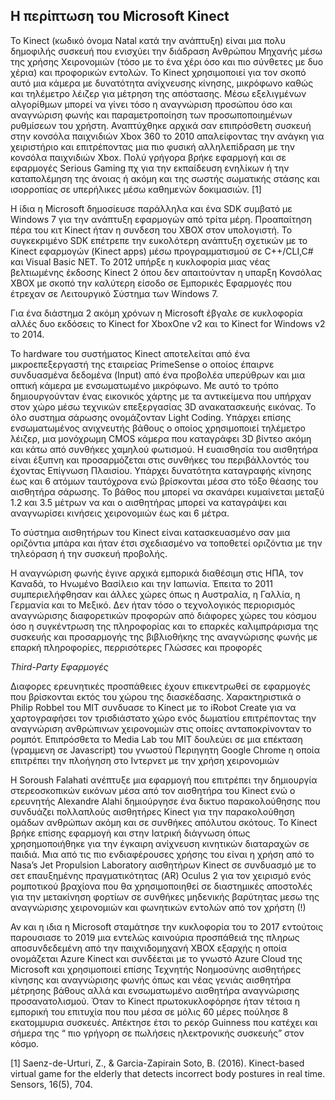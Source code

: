 ## H περίπτωση του Microsoft Kinect


Το Kinect (κωδικό όνομα Natal κατά την ανάπτυξη) είναι μια πολυ δημοφιλής συσκευή που ενισχύει την διάδραση Ανθρώπου Μηχανής μέσω της χρήσης Χειρονομιών (τόσο με το ένα χέρι όσο και πιο σύνθετες με δυο χέρια) και προφορικών εντολών. Το Kinect χρησιμοποιεί για τον σκοπό αυτό μια κάμερα με δυνατότητα ανίχνευσης κίνησης, μικρόφωνο καθώς και τηλέμετρο λέιζερ για μέτρηση της απόστασης. Μέσω εξελιγμένων αλγορίθμων μπορεί να γίνει τόσο η αναγνώριση προσώπου όσο και αναγνώριση φωνής και παραμετροποίηση των προσωποποιημένων ρυθμίσεων του χρήστη. Αναπτύχθηκε αρχικά σαν επιπρόσθετη συσκευή στην κονσόλα παιχνιδιών Xbox 360 το 2010 απαλείφοντας την ανάγκη για χειριστήριο και επιτρέποντας μια πιο φυσική αλληλεπίδραση με την κονσόλα παιχνιδιών Χbox. Πολύ γρήγορα βρήκε εφαρμογή και σε εφαρμογές Serious Gaming πχ για την εκπαίδευση ενηλίκων ή την καταπολέμηση της άνοιας ή ακόμη και της σωστής σωματικής στάσης και ισορροπίας σε υπερήλικες μέσω καθημενών δοκιμασιών. [1]

Η ίδια η Microsoft δημοσίευσε παράλληλα και ένα SDK συμβατό με Windows 7 για την ανάπτυξη εφαρμογών από τρίτα μέρη. Προαπαίτηση πέρα του κιτ Kinect ήταν η συνδεση του XBOX στον υπολογιστή. Το συγκεκριμένο SDK επέτρεπε την ευκολότερη ανάπτυξη σχετικών με το Kinect εφαρμογών (Kinect apps)  μέσω προγραμματισμού σε C++/CLI,C# και Visual Basic NET.
Το 2012 υπήρξε η κυκλοφορία μιας νέας βελτιωμένης έκδοσης Kinect 2 όπου δεν απαιτούνταν η υπαρξη Κονσόλας XBOX με σκοπό την καλύτερη είσοδο σε Εμπορικές Εφαρμογές που έτρεχαν σε Λειτουργικό Σύστημα των Windows 7. 

Για ένα διάστημα 2 ακόμη χρόνων η Microsoft έβγαλε σε κυκλοφορία αλλές δυο εκδόσεις το Kinect for XboxOne v2 και το Kinect for Windows v2 το 2014. 

Το hardware του συστήματος Kinect αποτελείται από ένα μικροεπεξεργαστή της εταιρείας PrimeSense ο οποίος έπαιρνε συνδυασμένα δεδομένα (Input) από ένα προβολέα υπερύθρων και μια οπτική κάμερα με ενσωματωμένο μικρόφωνο. Με αυτό το τρόπο δημιουργούνταν ένας εικονικός χάρτης με τα αντικείμενα που υπήρχαν στον χώρο μέσω τεχνικών επεξεργασίας 3D ανακατασκευής εικόνας. Το όλο συστημα σάρωσης ονομάζονταν Light Coding. Υπάρχει επίσης ενσωματωμένος ανιχνευτής βάθους ο οποίος χρησιμοποιεί τηλέμετρο λέιζερ, μια μονόχρωμη CMOS κάμερα που καταγράφει 3D βίντεο ακόμη και κάτω από συνθήκες χαμηλού φωτισμού.
Η ευαισθησία του αισθητήρα είναι έξυπνη και προσαρμόζεται στις συνθήκες του περιβάλλοντός του έχοντας Επίγνωση Πλαισίου.
Υπάρχει δυνατότητα καταγραφής κίνησης έως και 6 ατόμων ταυτόχρονα ενώ βρίσκονται μέσα στο τόξο θέασης του αισθητήρα σάρωσης. Το βάθος που μπορεί να σκανάρει κυμαίνεται μεταξύ 1.2 και 3.5 μέτρων να και ο αισθητήρας μπορεί να καταγράψει και αναγνωρίσει κινήσεις χειρονομιών έως και 6 μέτρα.

Το σύστημα αισθητήρων του Kinect  είναι κατασκευασμένο σαν μια οριζόντια μπάρα και ήταν έτσι σχεδιασμένο να τοποθετεί  οριζόντια με την τηλεόραση ή την συσκευή προβολής. 

Η αναγνώριση φωνής έγινε αρχικά εμπορικά διαθέσιμη στις ΗΠΑ, τον Καναδά, το Ηνωμένο Βασίλειο και την Ιαπωνία. Έπειτα το 2011 συμπεριελήφθησαν και άλλες χώρες όπως η Αυστραλία, η Γαλλία, η Γερμανία και το Μεξικό. Δεν ήταν τόσο ο τεχνολογικός περιορισμός αναγνώρισης διαφορετικών προφορών από διάφορες χώρες του κόσμου όσο η συγκέντρωση της πληροφορίας και το επαρκές καλιμπράρισμα της συσκευής και προσαρμογής της βιβλιοθήκης της αναγνώρισης φωνής με επαρκή πληροφορίες, περρισότερες Γλώσσες και προφορές

_*Third-Party Εφαρμογές*_


Διαφορες ερευνητικές προσπάθειες έχουν επικεντρωθεί σε εφαρμογές που βρίσκονται εκτός του χώρου της διασκέδασης. Χαρακτηριστικά ο Philip Robbel του MIT συνδυασε το Kinect με το iRobot Create για να χαρτογραφήσει τον τρισδιάστατο χώρο ενός δωματίου επιτρέποντας την αναγνώριση ανθρώπινων χειρονομιών στις οποίες ανταποκρίνονταν το ρομπότ. Επιπρόσθετα το Media Lab του MIT δουλεύει σε μια επέκταση (γραμμενη σε Javascript)  του γνωστού Περιηγητη Google Chrome η οποία επιτρέπει την πλοήγηση στο Ιντερνετ με την χρήση χειρονομιών

Η Soroush Falahati ανέπτυξε μια εφαρμογή που επιτρέπει την δημιουργία στερεοσκοπικών εικόνων μέσα από τον αισθητήρα του Kinect ενώ ο ερευνητής Alexandre Alahi δημιούργησε ένα δικτυο παρακολούθησης που συνδυάζει πολλαπλούς αισθητήρες Kinect για την παρακολούθηση ομάδων ανθρώπων ακόμη και σε συνθήκες απόλυτου σκότους. Το Kinect βρήκε επίσης εφαρμογή και στην Ιατρική διάγνωση όπως χρησημοποιήθηκε για την έγκαιρη ανίχνευση κινητικών διαταραχών σε παιδιά.
Μια από τις πιο ενδιαφέρουσες χρήσης του είναι η χρήση από το Nasa’s Jet Propulsion Laboratory αισθητήρων Kinect σε συνδυασμό με το σετ επαυξημένης πραγματικότητας (AR) Oculus 2 για τον χειρισμό ενός ρομποτικού βραχίονα που θα χρησιμοποιηθεί σε διαστημικές αποστολές για την μετακίνηση φορτίων σε συνθήκες μηδενικής βαρύτητας μεσω της αναγνώρισης χειρονομιών και φωνητικών εντολών από τον χρήστη (!)

Αν και η ιδια η Microsoft σταμάτησε την κυκλοφορία του το 2017 εντούτοις παρουσιασε το 2019 μια εντελώς καινούρια προσπάθειά της πληρως αποσυνδεδεμένη από την παιχνιδομηχανή XBOX εξαρχής η οποία ονομάζεται Azure Kinect και συνδέεται με το γνωστό Azure Cloud της Microsoft και χρησιμοποιεί επίσης Τεχνητής Νοημοσύνης αισθητήρες κίνησης και αναγνώρισης φωνής όπως και νέας γενιάς αισθητήρα μέτρησης βάθους αλλά και ενσωματωμένο αισθητήρα αναγνώρισης προσανατολισμού.
Όταν το Kinect πρωτοκυκλοφόρησε ήταν τέτοια η εμπορική του επιτυχία που που μέσα σε μόλις 60 μέρες πούλησε 8 εκατομμυρια συσκευές. Απέκτησε έτσι το ρεκόρ Guinness που κατέχει και σήμερα της  “ πιο γρήγορη σε πωλήσεις ηλεκτρονικής συσκευής” στον κόσμο.


[1] Saenz-de-Urturi, Z., & Garcia-Zapirain Soto, B. (2016). Kinect-based virtual game for the elderly that detects incorrect body postures in real time. Sensors, 16(5), 704.

